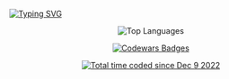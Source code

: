 [![Typing SVG](https://readme-typing-svg.herokuapp.com?font=Fira+Code&duration=3000&color=F7AAD2&random=false&width=435&lines=Hi%2C+my+name+is%2C+what%3F+;My+name+is%2C+who%3F;+My+name+is%2C+chka-chka%2C+Ch1ChaGL)](https://git.io/typing-svg)

<p align="center">
  <a href="https://git.io/streak-stats">
    
  </a>
</p>

<p align="center">
  <img src="https://github-readme-stats.vercel.app/api/top-langs/?username=Ch1ChaGL" alt="Top Languages" />
</p>

<p align="center">
  <a href="https://www.codewars.com/users/Ch1ChaGL">
    <img src="https://www.codewars.com/users/Ch1ChaGL/badges/large" alt="Codewars Badges" />
  </a>
</p>

<p align="center">
<a href="https://wakatime.com/@98aefc49-865a-4dba-91c8-f87d5b880449"><img src="https://wakatime.com/badge/user/98aefc49-865a-4dba-91c8-f87d5b880449.svg" alt="Total time coded since Dec 9 2022" /></a>
</p>



